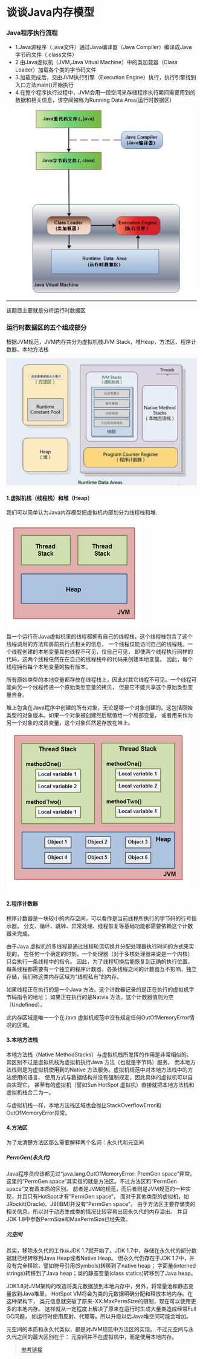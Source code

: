 # 谈谈Java内存模型
### Java程序执行流程
* 1.Java源程序（.java文件）通过Java编译器（Java Compiler）编译成Java字节码文件（.class文件）
* 2.由Java虚拟机（JVM,Java Vitual Machine）中的类加载器（Class Loader）加载各个类的字节码文件
* 3.加载完成后，交由JVM执行引擎（Execution Engine）执行，执行引擎找到入口方法main()开始执行
* 4.在整个程序执行过程中，JVM会用一段空间来存储程序执行期间需要用到的数据和相关信息，该空间被称为Running Data Area(运行时数据区)
![Java程序执行流程](image/1.png)
--------------------------------------------------
该题目主要就是分析运行时数据区

### 运行时数据区的五个组成部分
根据JVM规范，JVM内存共分为虚拟机栈JVM Stack，堆Heap，方法区、程序计数器、本地方法栈

![Running data area](image/2.png)

#### 1.虚拟机栈（线程栈）和堆（Heap）
我们可以简单认为Java内存模型把虚拟机内部划分为线程栈和堆.

![Java内存模型的Java虚拟机逻辑视图](image/3.png)

每一个运行在Java虚拟机里的线程都拥有自己的线程栈，这个线程栈包含了这个线程调用的方法和房前执行点相关的信息，
一个线程仅能访问自己的线程栈。一个线程创建的本地变量其他线程不可见，仅自己可见，
即使两个线程执行同样的代码，这两个线程任然在在自己的线程栈中的代码来创建本地变量。
因此，每个线程拥有每个本地变量的独有版本。

所有原始类型的本地变量都存放在线程栈上，因此对其它线程不可见。一个线程可能向另一个线程传递一个原始类型变量的拷贝，
但是它不能共享这个原始类型变量自身。

堆上包含在Java程序中创建的所有对象，无论是哪一个对象创建的。这包括原始类型的对象版本。如果一个对象被创建然后赋值给一个局部变量，
或者用来作为另一个对象的成员变量，这个对象任然是存放在堆上。
![调用栈和本地变量存放在线程栈上，对象存放在堆上](image/4.png)

#### 2.程序计数器
程序计数器是一块较小的内存空间，可以看作是当前线程所执行的字节码的行号指示器。
分支、循环、跳转、异常处理、线程恢复等基础功能都需要依赖这个计数器来完成。

由于Java 虚拟机的多线程是通过线程轮流切换并分配处理器执行时间的方式来实现的，
在任何一个确定的时刻，一个处理器（对于多核处理器来说是一个内核）只会执行一条线程中的指令。
因此，为了线程切换后能恢复到正确的执行位置，每条线程都需要有一个独立的程序计数器，各条线程之间的计数器互不影响，独立存储，我们称这类内存区域为“线程私有”的内存。

如果线程正在执行的是一个Java 方法，这个计数器记录的是正在执行的虚拟机字节码指令的地址；
如果正在执行的是Natvie 方法，这个计数器值则为空（Undefined）。

此内存区域是唯一一个在Java 虚拟机规范中没有规定任何OutOfMemoryError情况的区域。

#### 3.本地方法栈
本地方法栈（Native MethodStacks）与虚拟机栈所发挥的作用是非常相似的，
其区别不过是虚拟机栈为虚拟机执行Java 方法（也就是字节码）服务，
而本地方法栈则是为虚拟机使用到的Native 方法服务。虚拟机规范中对本地方法栈中的方法使用的语言、
使用方式与数据结构并没有强制规定，因此具体的虚拟机可以自由实现它。
甚至有的虚拟机（譬如Sun HotSpot 虚拟机）直接就把本地方法栈和虚拟机栈合二为一。

与虚拟机栈一样，本地方法栈区域也会抛出StackOverflowError和OutOfMemoryError异常。

#### 4.方法区
为了龙清楚方法区那么需要解释两个名词：永久代和元空间
##### PermGen(永久代)
Java程序员应该都见过“java.lang.OutOfMemoryError: PremGen space”异常。
这里的“PermGen space”其实指的就是方法区。不过方法区和“PermGen space”又有着本质的区别。
前者是JVM的规范，而后者则是JVM规范的一种实现，并且只有HotSpot才有“PermGen space”，
而对于其他类型的虚拟机，如JRockit(Oracle)、J9(IBM)并没有“PermGen space”。
由于方法区主要存储类的相关信息，所以对于动态生成类的情况比较容易出现永久代的内存溢出。
并且JDK 1.8中参数PermSize和MaxPermSize已经失效。
##### 元空间

其实，移除永久代的工作从JDK 1.7就开始了。JDK 1.7中，存储在永久代的部分数据就已经转移到Java Heap或者Native Heap。
但永久代仍存在于JDK 1.7中，并没有完全移除，譬如符号引用(Symbols)转移到了native heap；
字面量(interned strings)转移到了Java heap；类的静态变量(class statics)转移到了Java heap。

JDK1.8对JVM架构的改造将类元数据放到本地内存中，另外，将常量池和静态变量放到Java堆里。
HotSpot VM将会为类的元数据明确分配和释放本地内存。在这种架构下，
类元信息就突破了原来-XX:MaxPermSize的限制，现在可以使用更多的本地内存。
这样就从一定程度上解决了原来在运行时生成大量类造成经常Full GC问题，
如运行时使用反射、代理等。所以升级以后Java堆空间可能会增加。

元空间的本质和永久代类似，都是对JVM规范中方法区的实现。
不过元空间与永久代之间的最大区别在于：
元空间并不在虚拟机中，而是使用本地内存。


> [参考链接](https://blog.csdn.net/laomo_bible/article/details/83067810)

